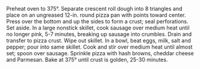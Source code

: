 Preheat oven to 375°. Separate crescent roll dough into 8 triangles and place on an ungreased 12-in. round pizza pan with points toward center. Press over the bottom and up the sides to form a crust; seal perforations. Set aside.
In a large nonstick skillet, cook sausage over medium heat until no longer pink, 5-7 minutes, breaking up sausage into crumbles. Drain and transfer to pizza crust. Wipe out skillet. In a bowl, beat eggs, milk, salt and pepper; pour into same skillet. Cook and stir over medium heat until almost set; spoon over sausage.
Sprinkle pizza with hash browns, cheddar cheese and Parmesan. Bake at 375° until crust is golden, 25-30 minutes.